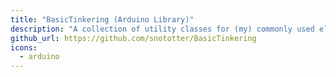 ```yaml
---
title: "BasicTinkering (Arduino Library)"
description: "A collection of utility classes for (my) commonly used electronic components when tinkering with Arduino boards."
github_url: https://github.com/snototter/BasicTinkering
icons:
  - arduino
---
```


